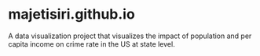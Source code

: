# majetisiri.github.io
A data visualization project that visualizes the impact of population and per capita income on crime rate in the US at state level.
